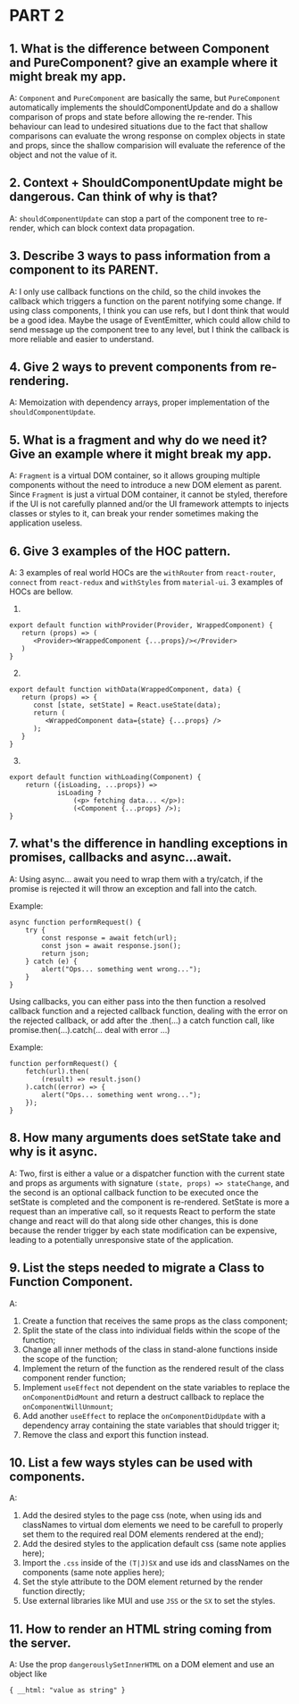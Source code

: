 # PART 2

## 1. What is the difference between Component and PureComponent? give an example where it might break my app.

A: `Component` and `PureComponent` are basically the same, but `PureComponent` automatically implements the shouldComponentUpdate and do a shallow comparison of props and state before allowing the re-render. This behaviour can lead to undesired situations due to the fact that shallow comparisons can evaluate the wrong response on complex objects in state and props, since the shallow comparision will evaluate the reference of the object and not the value of it.

## 2. Context + ShouldComponentUpdate might be dangerous. Can think of why is that?

A: `shouldComponentUpdate` can stop a part of the component tree to re-render, which can block context data propagation.

## 3. Describe 3 ways to pass information from a component to its PARENT.

A: I only use callback functions on the child, so the child invokes the callback which triggers a function on the parent notifying some change. If using class components, I think you can use refs, but I dont think that would be a good idea. Maybe the usage of EventEmitter, which could allow child to send message up the component tree to any level, but I think the callback is more reliable and easier to understand. 

## 4. Give 2 ways to prevent components from re-rendering.

A: Memoization with dependency arrays, proper implementation of the `shouldComponentUpdate`. 

## 5. What is a fragment and why do we need it? Give an example where it might break my app.

A: `Fragment` is a virtual DOM container, so it allows grouping multiple components without the need to introduce a new DOM element as parent. Since `Fragment` is just a virtual DOM container, it cannot be styled, therefore if the UI is not carefully planned and/or the UI framework attempts to injects classes or styles to it, can break your render sometimes making the application useless.

## 6. Give 3 examples of the HOC pattern.

A: 3 examples of real world HOCs are the `withRouter` from `react-router`, `connect` from `react-redux` and `withStyles` from `material-ui`. 
3 examples of HOCs are bellow.

1.
```
export default function withProvider(Provider, WrappedComponent) {
   return (props) => (
      <Provider><WrappedComponent {...props}/></Provider>
   )
}
```
2.
```
export default function withData(WrappedComponent, data) {
   return (props) => {
      const [state, setState] = React.useState(data);
      return (
         <WrappedComponent data={state} {...props} />
      );
   }
}
```
3.
```
export default function withLoading(Component) { 
    return ({isLoading, ...props}) => 
            isLoading ? 
                (<p> fetching data... </p>): 
                (<Component {...props} />);
}
```

## 7. what's the difference in handling exceptions in promises, callbacks and async...await.

A: Using async... await you need to wrap them with a try/catch, if the promise is rejected it will throw an exception and fall into the catch. 

Example:
```
async function performRequest() {
    try {
        const response = await fetch(url);
        const json = await response.json();
        return json;
    } catch (e) {
        alert("Ops... something went wrong...");
    }
}
```
Using callbacks, you can either pass into the then function a resolved callback function and a rejected callback function, dealing with the error on the rejected callback, or add after the .then(...) a catch function call, like promise.then(...).catch(... deal with error ...)

Example:
```
function performRequest() {
    fetch(url).then(
        (result) => result.json()
    ).catch((error) => {
        alert("Ops... something went wrong...");
    });
}
```

## 8. How many arguments does setState take and why is it async.

A: Two, first is either a value or a dispatcher function with the current state and props as arguments with signature `(state, props) => stateChange`, and the second is an optional callback function to be executed once the setState is completed and the component is re-rendered. SetState is more a request than an imperative call, so it requests React to perform the state change and react will do that along side other changes, this is done because the render trigger by each state modification can be expensive, leading to a potentially unresponsive state of the application.

## 9. List the steps needed to migrate a Class to Function Component.

A: 
1. Create a function that receives the same props as the class component; 
2. Split the state of the class into individual fields within the scope of the function;
3. Change all inner methods of the class in stand-alone functions inside the scope of the function;
4. Implement the return of the function as the rendered result of the class component render function;
5. Implement `useEffect` not dependent on the state variables to replace the `onComponentDidMount` and return a destruct callback to replace the `onComponentWillUnmount`;
6. Add another `useEffect` to replace the `onComponentDidUpdate` with a dependency array containing the state variables that should trigger it;
7. Remove the class and export this function instead.

## 10. List a few ways styles can be used with components.

A: 
1. Add the desired styles to the page css (note, when using ids and classNames to virtual dom elements we need to be carefull to properly set them to the required real DOM elements rendered at the end);
2. Add the desired styles to the application default css (same note applies here);
3. Import the `.css` inside of the `(T|J)SX` and use ids and classNames on the components (same note applies here);
4. Set the style attribute to the DOM element returned by the render function directly;
5. Use external libraries like MUI and use `JSS` or the `SX` to set the styles.

## 11. How to render an HTML string coming from the server.

A: Use the prop `dangerouslySetInnerHTML` on a DOM element and use an object like
```
{ __html: "value as string" }
```
